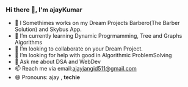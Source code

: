 ### Hi there :pray:, I'm **ajayKumar**

- 🔭 I Somethimes works on my Dream Projects Barbero(The Barber Solution) and Skybus App.
- 🌱 I’m currently learning Dynamic Progrmamming, Tree and Graphs Algorithms
- 👯 I’m looking to collaborate on your Dream Project.
- 🤔 I’m looking for help with good in Algorithmic ProblemSolving
- 💬 Ask me about DSA and WebDev
- 📫 Reach me via email:ajayjangid511@gmail.com
- 😄 Pronouns: ajay , **techie** 


